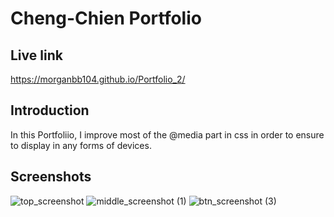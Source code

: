 # Cheng-Chien Portfolio

## Live link
https://morganbb104.github.io/Portfolio_2/

## Introduction

In this Portfoliio, I improve most of the @media part in css in order to ensure to display in any forms of devices.

## Screenshots
![top_screenshot](https://user-images.githubusercontent.com/33117688/163077255-f82a28bb-5700-442c-9db8-8c700ebd3af5.jpg)
![middle_screenshot (1)](https://user-images.githubusercontent.com/33117688/163077265-7373156d-f1ff-4224-92ca-c91446332205.jpg)
![btn_screenshot (3)](https://user-images.githubusercontent.com/33117688/163077273-7aecb788-6b93-4fec-b612-1098c62d44f0.jpg)
